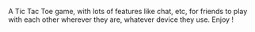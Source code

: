 A Tic Tac Toe game, with lots of features like chat, etc, for friends to play with each other wherever they are, whatever device they use. Enjoy !